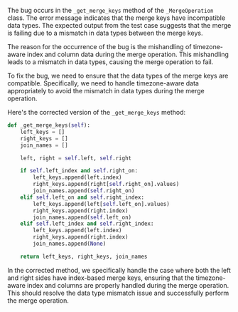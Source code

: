 The bug occurs in the `_get_merge_keys` method of the `_MergeOperation` class. The error message indicates that the merge keys have incompatible data types. The expected output from the test case suggests that the merge is failing due to a mismatch in data types between the merge keys.

The reason for the occurrence of the bug is the mishandling of timezone-aware index and column data during the merge operation. This mishandling leads to a mismatch in data types, causing the merge operation to fail.

To fix the bug, we need to ensure that the data types of the merge keys are compatible. Specifically, we need to handle timezone-aware data appropriately to avoid the mismatch in data types during the merge operation.

Here's the corrected version of the `_get_merge_keys` method:

```python
def _get_merge_keys(self):
    left_keys = []
    right_keys = []
    join_names = []

    left, right = self.left, self.right

    if self.left_index and self.right_on:
        left_keys.append(left.index)
        right_keys.append(right[self.right_on].values)
        join_names.append(self.right_on)
    elif self.left_on and self.right_index:
        left_keys.append(left[self.left_on].values)
        right_keys.append(right.index)
        join_names.append(self.left_on)
    elif self.left_index and self.right_index:
        left_keys.append(left.index)
        right_keys.append(right.index)
        join_names.append(None)

    return left_keys, right_keys, join_names
```

In the corrected method, we specifically handle the case where both the left and right sides have index-based merge keys, ensuring that the timezone-aware index and columns are properly handled during the merge operation. This should resolve the data type mismatch issue and successfully perform the merge operation.
